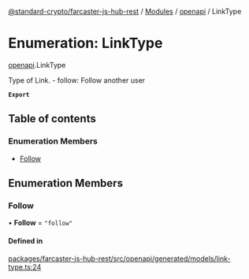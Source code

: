[@standard-crypto/farcaster-js-hub-rest](../README.md) / [Modules](../modules.md) / [openapi](../modules/openapi.md) / LinkType

# Enumeration: LinkType

[openapi](../modules/openapi.md).LinkType

Type of Link. - follow: Follow another user

**`Export`**

## Table of contents

### Enumeration Members

- [Follow](openapi.LinkType.md#follow)

## Enumeration Members

### Follow

• **Follow** = ``"follow"``

#### Defined in

[packages/farcaster-js-hub-rest/src/openapi/generated/models/link-type.ts:24](https://github.com/standard-crypto/farcaster-js/blob/main/packages/farcaster-js-hub-rest/src/openapi/generated/models/link-type.ts#L24)
